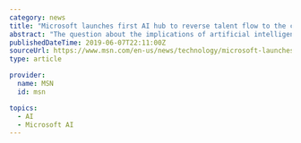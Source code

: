 ```yaml
---
category: news
title: "Microsoft launches first AI hub to reverse talent flow to the coasts and bring non-PhDs into AI jobs"
abstract: "The question about the implications of artificial intelligence, not just for the future of technology but the future of jobs and our communities, is something Microsoft is investing new energy and resources to answer. On Friday, the company announced that ..."
publishedDateTime: 2019-06-07T22:11:00Z
sourceUrl: https://www.msn.com/en-us/news/technology/microsoft-launches-first-ai-hub-to-reverse-talent-flow-to-the-coasts-and-bring-non-phds-into-ai-jobs/ar-AACyn70
type: article

provider:
  name: MSN
  id: msn

topics:
  - AI
  - Microsoft AI
---
```

